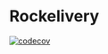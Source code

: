 # Rockelivery

[![codecov](https://codecov.io/gh/RomuloHe4rt/rockelivery/branch/master/graph/badge.svg?token=5DLTJBE2CO)](https://codecov.io/gh/RomuloHe4rt/rockelivery)